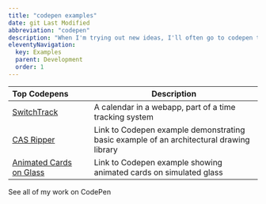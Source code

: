 ```yaml
---
title: "codepen examples"
date: git Last Modified
abbreviation: "codepen"
description: "When I'm trying out new ideas, I'll often go to codepen to riff on them, but also to see what is already out there."
eleventyNavigation:
  key: Examples
  parent: Development
  order: 1
---
```


<div class="container px-0">

| Top Codepens       |   | Description  |
 :-----------------  | - | -            |
[SwitchTrack](https://codepen.io/AdamJolicoeur/pen/NWjOzwm "Link to Codepen example showing a calendar web application") | &nbsp;| A calendar in a webapp, part of a time tracking system |
[CAS Ripper](https://codepen.io/AdamJolicoeur/pen/XWpPmjw "Link to Codepen example demonstrating basic example of an architectural drawing library") | &nbsp;| Link to Codepen example demonstrating basic example of an architectural drawing library |
[Animated Cards on Glass](https://codepen.io/AdamJolicoeur/pen/XWNbJvp "Link to Codepen example showing animated cards on simulated glass") | &nbsp;| Link to Codepen example showing animated cards on simulated glass |

<sl-divider></sl-divider>

<sl-button href="[/development/examples](https://codepen.io/AdamJolicoeur)" target="_blank">
  <sl-icon slot="suffix" name="box-arrow-up-right"></sl-icon>
  See all of my work on CodePen
</sl-button>

<!-- <div class="container-xxl mb-2 py-2 px-3">
  <h2>
    CodePens
  </h2>
  <div class="row px-3">
    <p class="codepen" data-height="550" data-default-tab="result" data-slug-hash="NWjOzwm" data-user="AdamJolicoeur" style="height: 550px; box-sizing: border-box; display: flex; align-items: center; justify-content: center; border: 2px solid; margin: 1em 0; padding: 1em;">
      <span>See the Pen <a href="https://codepen.io/AdamJolicoeur/pen/NWjOzwm">
      SwitchTrack - Calendar</a> by Adam Jolicoeur (<a href="https://codepen.io/AdamJolicoeur">@AdamJolicoeur</a>)
      on <a href="https://codepen.io">CodePen</a>.</span>
    </p>
    <script async src="https://cpwebassets.codepen.io/assets/embed/ei.js"></script>
    <script async src="https://cpwebassets.codepen.io/assets/embed/ei.js"></script>
    <script async src="https://cpwebassets.codepen.io/assets/embed/ei.js"></script>
  </div>
</div> -->
</div>
